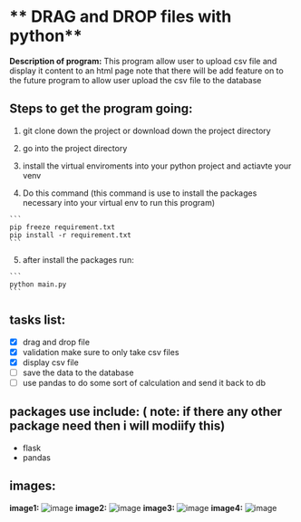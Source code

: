 # ** DRAG and DROP files with python**
**Description of program:**
This program allow user to upload csv file and display it content to an html page
note that there will be add feature on to the future program to allow user upload the csv file to the database

## **Steps to get the program going:**

1. git clone down the project or download down the project directory

2. go into the project directory 

3. install the virtual enviroments into your python project and actiavte your venv

4. Do this command (this command is use to install the packages necessary into your virtual env to run this program)
````
```
pip freeze requirement.txt
pip install -r requirement.txt
```
````
5.  after install the packages run:
````
```
python main.py
```
````
## **tasks list:**
- [x] drag and drop file
- [x] validation make sure to only take csv files
- [x] display csv file
- [ ] save the data to the database
- [ ] use pandas to do some sort of calculation and send it back to db
## **packages use include:** ( note: if there any other package need then i will modiify this)
* flask
* pandas

## **images:**
**image1:**
![image](https://user-images.githubusercontent.com/86323153/226807977-ecdbfb06-4847-428b-b27e-57478ce1ad65.png)
**image2:**
![image](https://user-images.githubusercontent.com/86323153/226808096-4ce26bbb-6933-4c5b-80b7-6ee90f30ba85.png)
**image3:**
![image](https://user-images.githubusercontent.com/86323153/226808148-c341c2b6-2c93-4ad0-9495-aade01e4fc56.png)
**image4:**
![image](https://user-images.githubusercontent.com/86323153/226808231-803dcb76-4f9b-446e-8fd5-b3440d5eb64c.png)

